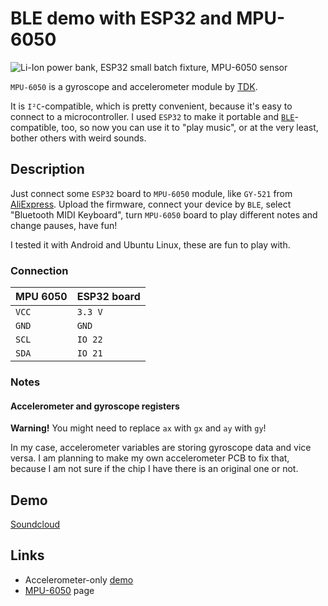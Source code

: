 # BLE demo with ESP32 and MPU-6050

![Li-Ion power bank, ESP32 small batch fixture, MPU-6050 sensor](https://i.imgur.com/YgH9aDH.jpg)

`MPU-6050` is a gyroscope and accelerometer module by [TDK](https://invensense.tdk.com/).

It is `I²C`-compatible, which is pretty convenient, because it's easy to connect to a microcontroller.
I used `ESP32` to make it portable and [`BLE`](https://en.wikipedia.org/wiki/Bluetooth_Low_Energy)-compatible, too, so now you can use it to "play music", or at the very least, bother others with weird sounds.

## Description

Just connect some `ESP32` board to `MPU-6050` module, like `GY-521` from [AliExpress](http://aliexpress.com/).
Upload the firmware, connect your device by `BLE`, select "Bluetooth MIDI Keyboard", turn `MPU-6050` board to play different notes and change pauses, have fun!

I tested it with Android and Ubuntu Linux, these are fun to play with.

### Connection

| MPU 6050 | ESP32 board |
| -------- | ----------- |
| `VCC`    | `3.3 V`     |
| `GND`    | `GND`       |
| `SCL`    | `IO 22`     |
| `SDA`    | `IO 21`     |

### Notes

#### Accelerometer and gyroscope registers

**Warning!** You might need to replace `ax` with `gx` and `ay` with `gy`!

In my case, accelerometer variables are storing gyroscope data and vice versa.
I am planning to make my own accelerometer PCB to fix that, because I am not sure if the chip I have there is an original one or not.

## Demo

[Soundcloud](https://soundcloud.com/i-am-6r1d/testing-mpu-6050-gyroscope)

## Links

- Accelerometer-only [demo](https://github.com/6r1d/Arduino_archive/tree/master/ESP_32/MPU_6050)
- [MPU-6050](https://invensense.tdk.com/products/motion-tracking/6-axis/mpu-6050/) page
